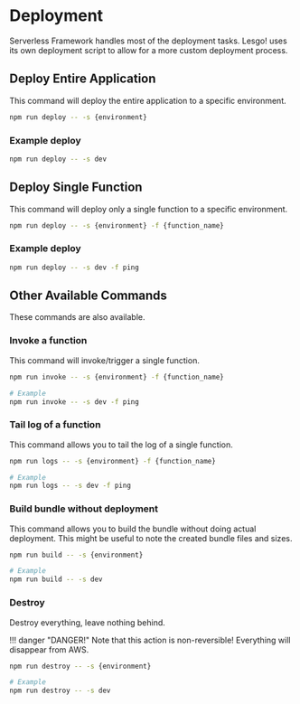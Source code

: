 # Deployment

Serverless Framework handles most of the deployment tasks. Lesgo! uses its own deployment script to allow for a more custom deployment process.

## Deploy Entire Application

This command will deploy the entire application to a specific environment.

```bash
npm run deploy -- -s {environment}
```

### Example deploy

```bash
npm run deploy -- -s dev
```

## Deploy Single Function

This command will deploy only a single function to a specific environment.

```bash
npm run deploy -- -s {environment} -f {function_name}
```

### Example deploy

```bash
npm run deploy -- -s dev -f ping
```

## Other Available Commands

These commands are also available.

### Invoke a function

This command will invoke/trigger a single function.

```bash
npm run invoke -- -s {environment} -f {function_name}

# Example
npm run invoke -- -s dev -f ping
```

### Tail log of a function

This command allows you to tail the log of a single function.

```bash
npm run logs -- -s {environment} -f {function_name}

# Example
npm run logs -- -s dev -f ping
```

### Build bundle without deployment

This command allows you to build the bundle without doing actual deployment. This might be useful to note the created bundle files and sizes.

```bash
npm run build -- -s {environment}

# Example
npm run build -- -s dev
```

### Destroy

Destroy everything, leave nothing behind.

!!! danger "DANGER!"
    Note that this action is non-reversible! Everything will disappear from AWS.

```bash
npm run destroy -- -s {environment}

# Example
npm run destroy -- -s dev
```
